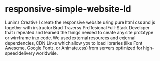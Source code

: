 # responsive-simple-website-ld
Lunima Creative
I create the responsive website using pure html css and js together with instructor Brad Traversy Proffesional Full-Stack Developer that i repeated and learned the things needed to create any site prototype or wireframe into code.
We used external resources and external dependencies, CDN Links which allow you to load libraries (like Font Awesome, Google Fonts, or Animate.css) from servers optimized for high-speed delivery worldwide.
